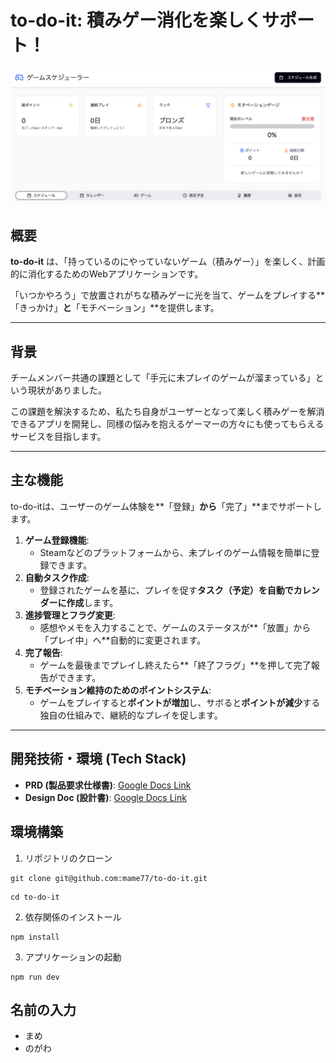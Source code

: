 # to-do-it: 積みゲー消化を楽しくサポート！

![Mocup1](docs/images/Mocup1.png?raw=true)

## 概要

**to-do-it** は、「持っているのにやっていないゲーム（積みゲー）」を楽しく、計画的に消化するためのWebアプリケーションです。

「いつかやろう」で放置されがちな積みゲーに光を当て、ゲームをプレイする**「きっかけ」**と**「モチベーション」**を提供します。

---

## 背景

チームメンバー共通の課題として「手元に未プレイのゲームが溜まっている」という現状がありました。

この課題を解決するため、私たち自身がユーザーとなって楽しく積みゲーを解消できるアプリを開発し、同様の悩みを抱えるゲーマーの方々にも使ってもらえるサービスを目指します。

---

## 主な機能

to-do-itは、ユーザーのゲーム体験を**「登録」**から**「完了」**までサポートします。

1.  **ゲーム登録機能**:
    * Steamなどのプラットフォームから、未プレイのゲーム情報を簡単に登録できます。
2.  **自動タスク作成**:
    * 登録されたゲームを基に、プレイを促す**タスク（予定）を自動でカレンダーに作成**します。
3.  **進捗管理とフラグ変更**:
    * 感想やメモを入力することで、ゲームのステータスが**「放置」から「プレイ中」へ**自動的に変更されます。
4.  **完了報告**:
    * ゲームを最後までプレイし終えたら**「終了フラグ」**を押して完了報告ができます。
5.  **モチベーション維持のためのポイントシステム**:
    * ゲームをプレイすると**ポイントが増加**し、サボると**ポイントが減少**する独自の仕組みで、継続的なプレイを促します。

---

## 開発技術・環境 (Tech Stack)

* **PRD (製品要求仕様書)**: [Google Docs Link](https://docs.google.com/document/d/16wpL3tjqGaISxNi7bhJGFIuXZQ4QPkah_DnWDZUj6tM/edit?usp=sharing)
* **Design Doc (設計書)**: [Google Docs Link](https://docs.google.com/document/d/1wop1wOzuo468klP4mzotCC5TFcmPwDnRUS1zYHJOJ5E/edit?usp=sharing)

## 環境構築

1. リポジトリのクローン
```
git clone git@github.com:mame77/to-do-it.git
```
```
cd to-do-it
```

2. 依存関係のインストール
```
npm install
```

3. アプリケーションの起動
```
npm run dev
```

## 名前の入力
- まめ
- のがわ

